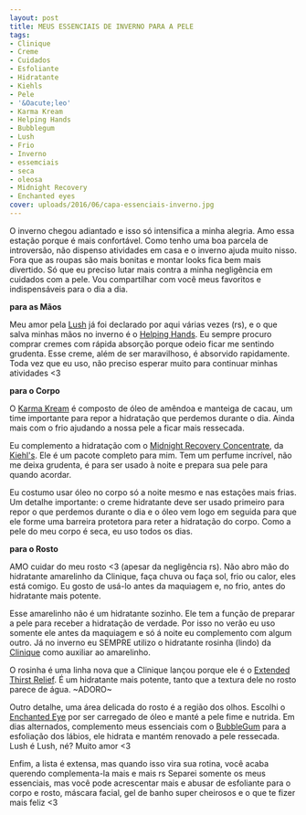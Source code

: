 ```yaml
---
layout: post
title: MEUS ESSENCIAIS DE INVERNO PARA A PELE
tags:
- Clinique
- Creme
- Cuidados
- Esfoliante
- Hidratante
- Kiehls
- Pele
- '&Oacute;leo'
- Karma Kream
- Helping Hands
- Bubblegum
- Lush
- Frio
- Inverno
- essemciais
- seca
- oleosa
- Midnight Recovery
- Enchanted eyes
cover: uploads/2016/06/capa-essenciais-inverno.jpg
---
```


O inverno chegou adiantado e isso s&oacute; intensifica a minha alegria. Amo essa esta&ccedil;&atilde;o porque &eacute; mais confort&aacute;vel. Como tenho uma boa parcela de introvers&atilde;o, n&atilde;o dispenso atividades em casa e o inverno ajuda muito nisso. Fora que as roupas s&atilde;o mais bonitas e montar looks fica bem mais divertido. S&oacute; que eu preciso lutar mais contra a minha neglig&ecirc;ncia em cuidados com a pele. Vou compartilhar com voc&ecirc; meus favoritos e indispens&aacute;veis para o dia a dia.

**para as M&atilde;os**

Meu amor pela <a href="https://www.lush.com.br">Lush</a> j&aacute; foi declarado por aqui v&aacute;rias vezes (rs), e o que salva minhas m&atilde;os no inverno &eacute; o <a href="https://www.lush.com.br/produtos/helping-hands">Helping Hands</a>. Eu sempre procuro comprar cremes com r&aacute;pida absor&ccedil;&atilde;o porque odeio ficar me sentindo grudenta. Esse creme, al&eacute;m de ser maravilhoso, &eacute; absorvido rapidamente. Toda vez que eu uso, n&atilde;o preciso esperar muito para continuar minhas atividades <3

**para o Corpo**

O <a href="https://www.lush.com.br/produtos/karma-kream">Karma Kream</a> &eacute; composto de &oacute;leo de am&ecirc;ndoa e manteiga de cacau, um time importante para repor a hidrata&ccedil;&atilde;o que perdemos durante o dia. Ainda mais com o frio ajudando a nossa pele a ficar mais ressecada.

Eu complemento a hidrata&ccedil;&atilde;o com o <a href="http://www.kiehls.com.br/cuidados-com-o-rosto/por-necessidade/anti-idade/midnight-recovery-concentrate">Midnight Recovery Concentrate</a>, da <a href="http://www.kiehls.com.br/">Kiehl's</a>. Ele &eacute; um pacote completo para mim. Tem um perfume incr&iacute;vel, n&atilde;o me deixa grudenta, &eacute; para ser usado &agrave; noite e prepara sua pele para quando acordar.

Eu costumo usar &oacute;leo no corpo s&oacute; a noite mesmo e nas esta&ccedil;&otilde;es mais frias. Um detalhe importante: o creme hidratante deve ser usado primeiro para repor o que perdemos durante o dia e o &oacute;leo vem logo em seguida para que ele forme uma barreira protetora para reter a hidrata&ccedil;&atilde;o do corpo. Como a pele do meu corpo &eacute; seca, eu uso todos os dias.

**para o Rosto**

AMO cuidar do meu rosto <3 (apesar da neglig&ecirc;ncia rs). N&atilde;o abro m&atilde;o do hidratante amarelinho da Clinique, fa&ccedil;a chuva ou fa&ccedil;a sol, frio ou calor, eles est&aacute; comigo. Eu gosto de us&aacute;-lo antes da maquiagem e, no frio, antes do hidratante mais potente.

Esse amarelinho n&atilde;o &eacute; um hidratante sozinho. Ele tem a fun&ccedil;&atilde;o de preparar a pele para receber a hidrata&ccedil;&atilde;o de verdade. Por isso no ver&atilde;o eu uso somente ele antes da maquiagem e s&oacute; &aacute; noite eu complemento com algum outro. J&aacute; no inverno eu SEMPRE utilizo o hidratante rosinha (lindo) da <a href="http://www.clinique.com.br/">Clinique</a> como auxiliar ao amarelinho.

O rosinha &eacute; uma linha nova que a Clinique lan&ccedil;ou porque ele &eacute; o <a href="http://www.clinique.com.br/product/1687/5089/Skin-Care/Hidratantes/Moisture-Surge-Extended-Thirst-Relief">Extended Thirst Relief</a>. &Eacute; um hidratante mais potente, tanto que a textura dele no rosto parece de &aacute;gua. ~ADORO~

Outro detalhe, uma &aacute;rea delicada do rosto &eacute; a regi&atilde;o dos olhos. Escolhi o <a href="https://www.lush.com.br/produtos/enchanted-eye-cream">Enchanted Eye</a> por ser carregado de &oacute;leo e mant&eacute; a pele fime e nutrida. Em dias alternados, complemento meus essenciais com o <a href="https://www.lush.com.br/produtos/bubblegum">BubbleGum</a> para a esfolia&ccedil;&atilde;o dos l&aacute;bios, ele hidrata e mant&eacute;m renovado a pele ressecada. Lush &eacute; Lush, n&eacute;? Muito amor <3

Enfim, a lista &eacute; extensa, mas quando isso vira sua rotina, voc&ecirc; acaba querendo complementa-la mais e mais rs Separei somente os meus essenciais, mas voc&ecirc; pode acrescentar mais e abusar de esfoliante para o corpo e rosto, m&aacute;scara facial, gel de banho super cheirosos e o que te fizer mais feliz <3
